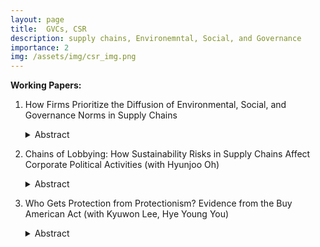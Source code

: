```yaml
---
layout: page
title:  GVCs, CSR
description: supply chains, Environemntal, Social, and Governance
importance: 2
img: /assets/img/csr_img.png
---
```



**Working Papers:**

1. How Firms Prioritize the Diffusion of Environmental, Social, and Governance Norms in Supply
Chains
     <details><summary>Abstract</summary>
     <p>Firms are increasingly responsible for the international diffusion of norms across environmental, labor, and governance domains. However, little is known about how firms allocate responsibility \textit{across} these domains. By considering multiple domains at once, I find that firms prioritize their efforts to uphold environmental norms ("E") over social ("S") and governance ("G") norms when they are pressured by customer firms and countries. This supports a new theory of firm obfuscation, in which competition in supply chains and the bundling of ratings across environmental, social, and governance (ESG) domains, incentivize firms to improve in less costly domains. To empirically test this theory, I match firm-level supply chain relationships to five datasets containing ESG ratings, ESG risk incidents, ESG proposals, country-level ESG regulatory instruments, and firm characteristics. </p>
     </details>

 2. Chains of Lobbying: How Sustainability Risks in Supply Chains Affect Corporate Political Activities (with Hyunjoo Oh)
    <details><summary>Abstract</summary>
     <p>With the growing emphasis on sustainability, downstream customer firms are increasingly accountable for their upstream suppliers' ESG violations, facing trade restrictions and limited access to international suppliers. This drives them to influence policy through lobbying, given the capital investments required to ensure ESG compliance and to alter supply chain relationships. We propose two hypotheses: (1) customer firms tend to increase lobbying efforts following their suppliers' ESG risk incidents, and (2) these efforts are more pronounced for environmental risks due to their visibility and salience. Using U.S. firm-level lobbying data, global supply chain data, ESG risk incidents, and firm characteristics from 2007-2019, our analysis shows that downstream firms increase lobbying expenditures, specifically trade issues, after ESG risk incidents. Moreover, environmental risk incidents lead to an increase in lobbying on environmental and trade issues, while social or governance risks do not affect lobbying expenditures. This study highlights how supply chain sustainability risks, particularly environmental issues, drive customer firms' lobbying behavior. </p>
     </details>

3. Who Gets Protection from Protectionism? Evidence from the Buy American Act (with Kyuwon Lee, Hye Young You)
      <details><summary>Abstract</summary>
     <p></p>
     </details>
